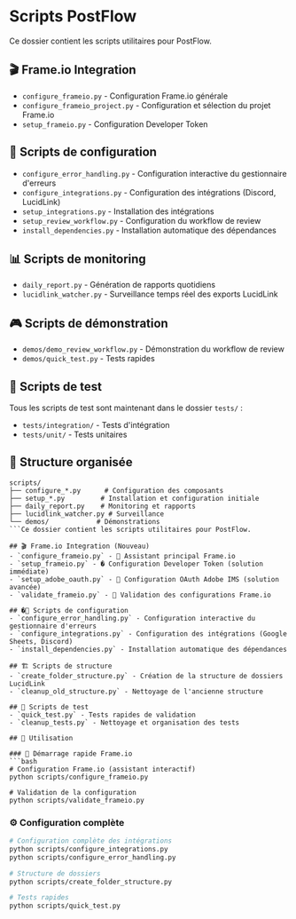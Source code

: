 # Scripts PostFlow

Ce dossier contient les scripts utilitaires pour PostFlow.

## 🎬 Frame.io Integration
- `configure_frameio.py` - Configuration Frame.io générale
- `configure_frameio_project.py` - Configuration et sélection du projet Frame.io
- `setup_frameio.py` - Configuration Developer Token

## 🔧 Scripts de configuration
- `configure_error_handling.py` - Configuration interactive du gestionnaire d'erreurs
- `configure_integrations.py` - Configuration des intégrations (Discord, LucidLink)
- `setup_integrations.py` - Installation des intégrations
- `setup_review_workflow.py` - Configuration du workflow de review
- `install_dependencies.py` - Installation automatique des dépendances

## 📊 Scripts de monitoring
- `daily_report.py` - Génération de rapports quotidiens
- `lucidlink_watcher.py` - Surveillance temps réel des exports LucidLink

## 🎮 Scripts de démonstration
- `demos/demo_review_workflow.py` - Démonstration du workflow de review
- `demos/quick_test.py` - Tests rapides

## 🧪 Scripts de test
Tous les scripts de test sont maintenant dans le dossier `tests/` :
- `tests/integration/` - Tests d'intégration
- `tests/unit/` - Tests unitaires

## 📁 Structure organisée
```
scripts/
├── configure_*.py      # Configuration des composants
├── setup_*.py         # Installation et configuration initiale
├── daily_report.py    # Monitoring et rapports
├── lucidlink_watcher.py # Surveillance
└── demos/            # Démonstrations
```Ce dossier contient les scripts utilitaires pour PostFlow.

## 🎬 Frame.io Integration (Nouveau)
- `configure_frameio.py` - 🎯 Assistant principal Frame.io
- `setup_frameio.py` - � Configuration Developer Token (solution immédiate)
- `setup_adobe_oauth.py` - 🔬 Configuration OAuth Adobe IMS (solution avancée)
- `validate_frameio.py` - 🧪 Validation des configurations Frame.io

## �🔧 Scripts de configuration
- `configure_error_handling.py` - Configuration interactive du gestionnaire d'erreurs
- `configure_integrations.py` - Configuration des intégrations (Google Sheets, Discord)
- `install_dependencies.py` - Installation automatique des dépendances

## 🏗️ Scripts de structure
- `create_folder_structure.py` - Création de la structure de dossiers LucidLink
- `cleanup_old_structure.py` - Nettoyage de l'ancienne structure

## 🧪 Scripts de test
- `quick_test.py` - Tests rapides de validation
- `cleanup_tests.py` - Nettoyage et organisation des tests

## 📝 Utilisation

### 🚀 Démarrage rapide Frame.io
```bash
# Configuration Frame.io (assistant interactif)
python scripts/configure_frameio.py

# Validation de la configuration
python scripts/validate_frameio.py
```

### ⚙️ Configuration complète
```bash
# Configuration complète des intégrations
python scripts/configure_integrations.py
python scripts/configure_error_handling.py

# Structure de dossiers
python scripts/create_folder_structure.py

# Tests rapides
python scripts/quick_test.py
```
